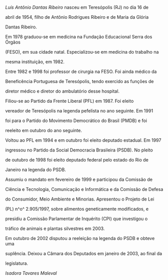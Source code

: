 

*Luís Antônio Dantas Ribeiro* nasceu em Teresópolis (RJ) no dia 16 de

abril de 1954, filho de Antônio Rodrigues Ribeiro e de Maria da Glória

Dantas Ribeiro.



Em 1978 graduou-se em medicina na Fundação Educacional Serra dos Órgãos

(FESO), em sua cidade natal. Especializou-se em medicina do trabalho na

mesma instituição, em 1982.



Entre 1982 e 1998 foi professor de cirurgia na FESO. Foi ainda médico da

Beneficência Portuguesa de Teresópolis, tendo exercido as funções de

diretor médico e diretor do ambulatório desse hospital.



Filiou-se ao Partido da Frente Liberal (PFL) em 1987. Foi eleito

vereador de Teresópolis na legenda pefelista no ano seguinte. Em 1991

foi para o Partido do Movimento Democrático do Brasil (PMDB) e foi

reeleito em outubro do ano seguinte.



Voltou ao PFL em 1994 e em outubro foi eleito deputado estadual. Em 1997

ingressou no Partido da Social Democracia Brasileira (PSDB). No pleito

de outubro de 1998 foi eleito deputado federal pelo estado do Rio de

Janeiro na legenda do PSDB.



Assumiu o mandato em fevereiro de 1999 e participou da Comissão de

Ciência e Tecnologia, Comunicação e Informática e da Comissão de Defesa

do Consumidor, Meio Ambiente e Minorias. Apresentou o Projeto de Lei

(PL) n^o^ 2.905/1997, sobre alimentos geneticamente modificados, e

presidiu a Comissão Parlamentar de Inquérito (CPI) que investigou o

tráfico de animais e plantas silvestres em 2003.



Em outubro de 2002 disputou a reeleição na legenda do PSDB e obteve uma

suplência. Deixou a Câmara dos Deputados em janeiro de 2003, ao final da

legislatura.



*Isadora Tavares Maleval*



